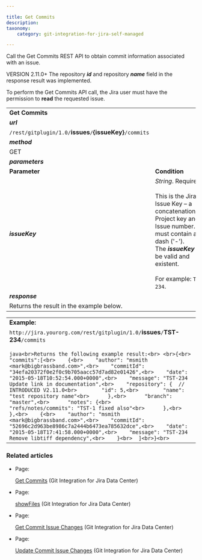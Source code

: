 ```yaml
---

title: Get Commits
description:
taxonomy:
    category: git-integration-for-jira-self-managed

---
```

Call the Get Commits REST API to obtain commit information associated with an issue.

VERSION 2.11.0+ The repository _**id**_ and repository _**name**_ field in the response result was implemented.

To perform the Get Commits API call, the Jira user must have the permission to **read** the requested issue.

|     |     |
| --- | --- |
| **Get Commits** |     |
| _**url**_ |     |
| `/rest/gitplugin/1.0/`**issues**`/`**{issueKey}**`/commits` |     |
| _**method**_ |     |
| GET |     |
| _**parameters**_ |     |
| **Parameter** | **Condition** |
| _**issueKey**_ | _String_. Required.<br><br>This is the Jira Issue Key – a concatenation of Project key and Issue number. It must contain a dash ('-'). The _**issueKey**_ must be valid and existent.<br><br>For example: `TST-234`. |
| _**response**_ |     |
| Returns the result in the example below. |     |

|     |
| --- |
| **Example:** |
| `http://jira.yourorg.com/rest/gitplugin/1.0/`**issues**`/`**TST-234**`/commits`<br><br>```java<br>Returns the following example result:<br> <br>{<br>  "commits":[<br>    {<br>    "author": "msmith <mark@bigbrassband.com>",<br>    "commitId": "34efa20372f0e2f0c9b705aacc57d7ad82e01426",<br>    "date": "2015-05-18T10:52:54.000+0000",<br>    "message": "TST-234 Update link in documentation",<br>    "repository": {  // INTRODUCED V2.11.0<br>        "id": 5,<br>        "name": "test repository name"<br>      },<br>      "branch": "master",<br>      "notes": {<br>        "refs/notes/commits": "TST-1 fixed also"<br>      },<br>    },<br>    {<br>    "author": "msmith <mark@bigbrassband.com>",<br>    "commitId": "52696c2d963be8986c7a2444b6473ea785632dce",<br>    "date": "2015-05-18T17:41:58.000+0000",<br>    "message": "TST-234 Remove libtiff dependency",<br>    }<br>  ]<br>}<br>``` |

### Related articles

*   Page:

    [Get Commits](/git-integration-for-jira-self-managed/Get-Commits) (Git Integration for Jira Data Center)

*   Page:

    [showFiles](/git-integration-for-jira-self-managed/showFiles) (Git Integration for Jira Data Center)

*   Page:

    [Get Commit Issue Changes](/wiki/spaces/GIJDC/pages/380797314/Get+Commit+Issue+Changes) (Git Integration for Jira Data Center)

*   Page:

    [Update Commit Issue Changes](/wiki/spaces/GIJDC/pages/380699298/Update+Commit+Issue+Changes) (Git Integration for Jira Data Center)